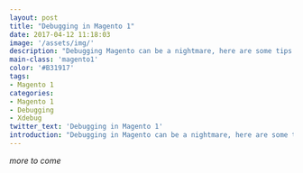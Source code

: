 ```yaml
---
layout: post
title: "Debugging in Magento 1"
date: 2017-04-12 11:18:03
image: '/assets/img/'
description: "Debugging Magento can be a nightmare, here are some tips."
main-class: 'magento1'
color: '#B31917'
tags:
- Magento 1
categories:
- Magento 1
- Debugging
- Xdebug
twitter_text: 'Debugging in Magento 1'
introduction: "Debugging in Magento can be a nightmare, here are some tips."
---
```


*more to come*
